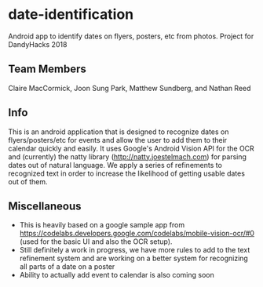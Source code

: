 # date-identification
Android app to identify dates on flyers, posters, etc from photos. Project for DandyHacks 2018

## Team Members
Claire MacCormick, Joon Sung Park, Matthew Sundberg, and Nathan Reed

## Info

This is an android application that is designed to recognize dates on flyers/posters/etc for events and allow the user to add them to their calendar quickly and easily. 
It uses Google's Android Vision API for the OCR and (currently) the natty library (http://natty.joestelmach.com) for parsing dates out of natural language.
We apply a series of refinements to recognized text in order to increase the likelihood of getting usable dates out of them.

## Miscellaneous
- This is heavily based on a google sample app from https://codelabs.developers.google.com/codelabs/mobile-vision-ocr/#0 (used for the basic UI and also the OCR setup).
- Still definitely a work in progress, we have more rules to add to the text refinement system and are working on a better system for recognizing all parts of a date on a poster
- Ability to actually add event to calendar is also coming soon
